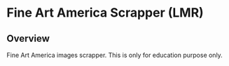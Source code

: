 
# Fine Art America Scrapper (LMR)

## Overview

Fine Art America images scrapper. This is only for education purpose only.
